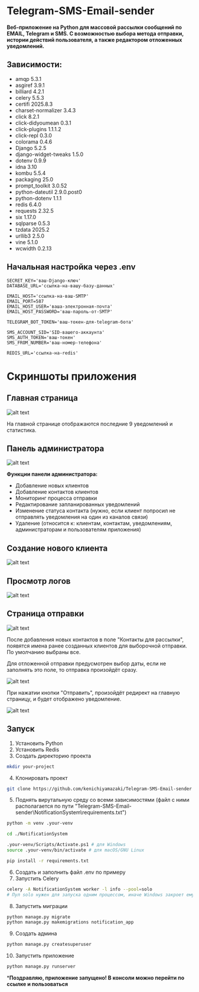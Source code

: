 # Telegram-SMS-Email-sender

**Веб-приложение на Python для массовой рассылки сообщений по EMAIL, Telegram и SMS. С возможностью выбора метода отправки, истории действий пользователя, а также редактором отложенных уведомлений.**

## Зависимости:

- amqp 5.3.1
- asgiref 3.9.1
- billiard 4.2.1
- celery 5.5.3
- certifi 2025.8.3
- charset-normalizer 3.4.3
- click 8.2.1
- click-didyoumean 0.3.1
- click-plugins 1.1.1.2
- click-repl 0.3.0
- colorama 0.4.6
- Django 5.2.5
- django-widget-tweaks 1.5.0
- dotenv 0.9.9
- idna 3.10
- kombu 5.5.4
- packaging 25.0
- prompt_toolkit 3.0.52
- python-dateutil 2.9.0.post0
- python-dotenv 1.1.1
- redis 6.4.0
- requests 2.32.5
- six 1.17.0
- sqlparse 0.5.3
- tzdata 2025.2
- urllib3 2.5.0
- vine 5.1.0
- wcwidth 0.2.13

## Начальная настройка через .env
```env
SECRET_KEY='ваш-Django-ключ'
DATABASE_URL='ссылка-на-вашу-базу-данных'

EMAIL_HOST='ссылка-на-ваш-SMTP'
EMAIL_PORT=587
EMAIL_HOST_USER='ваша-электронная-почта'
EMAIL_HOST_PASSWORD='ваш-пароль-от-SMTP'

TELEGRAM_BOT_TOKEN='ваш-токен-для-telegram-бота'

SMS_ACCOUNT_SID='SID-вашего-аккаунта'
SMS_AUTH_TOKEN='ваш-токен'
SMS_FROM_NUMBER='ваш-номер-телефона'

REDIS_URL='ссылка-на-redis'
```

# Скриншоты приложения

## Главная страница

![alt text](images/main-page.png)

На главной странице отображаются последние 9 уведомлений и статистика.

## Панель администратора

![alt text](images/admin-console.jpg)

**Функции панели администратора:**
- Добавление новых клиентов
- Добавление контактов клиентов
- Мониторинг процесса отправки
- Редактирование запланированных уведомлений
- Изменение статуса контакта (нужно, если клиент попросил не отправлять уведомления на один из каналов связи)
- Удаление (относится к: клиентам, контактам, уведомлениям, администраторам и пользователям приложения)

## Создание нового клиента

![alt text](images/new-clients.png)

## Просмотр логов

![alt text](images/log.png)

## Страница отправки

![alt text](images/main-form.png)

После добавления новых контактов в поле "Контакты для рассылки", появятся имена ранее созданных клиентов для выборочной отправки. По умолчанию выбраны все.

Для отложенной отправки предусмотрен выбор даты, если не заполнять это поле, то отправка произойдёт сразу.

![alt text](images/calendar.png)

При нажатии кнопки "Отправить", произойдёт редирект на главную страницу, и будет отображено уведомление.

![alt text](images/sending-notification.png)

## Запуск 

1. Установить Python
2. Установить Redis
3. Создать директорию проекта
```bash
mkdir your-project
```
4. Клонировать проект
```bash
git clone https://github.com/kenichiyamazaki/Telegram-SMS-Email-sender
```
5. Поднять вирутальную среду со всеми зависимостями (файл с ними располагается по пути "Telegram-SMS-Email-sender\NotificationSystem\requirements.txt")
```bash
python -m venv .your-venv

cd ./NotificationSystem

.your-venv/Scripts/Activate.ps1 # для Windows
source .your-venv/bin/activate # для macOS/GNU Linux

pip install -r requirements.txt
```

6. Создать и заполнить файл .env по примеру
7. Запустить Celery
```bash
celery -A NotificationSystem worker -l info --pool=solo
# Пул solo нужен для запуска одним процессом, иначе Windows закроет ему доступ
```
8. Запустить миграции
```bash
python manage.py migrate
python manage.py makemigrations notification_app
```
9. Создать админа
```bash
python manage.py createsuperuser
```
10. Запустить приложение
```bash
python manage.py runserver
```

***Поздравляю, приложение запущено! В консоли можно перейти по ссылке и пользоваться**



